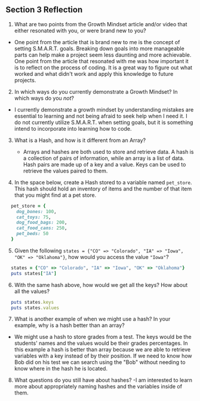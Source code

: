 ## Section 3 Reflection

1. What are two points from the Growth Mindset article and/or video that either resonated with you, or were brand new to you?

  - One point from the article that is brand new to me is the concept of setting S.M.A.R.T. goals.  Breaking down goals into more manageable parts can help make a project seem less daunting and more achievable.  One point from the article that resonated with me was how important it is to reflect on the process of coding.  It is a great way to figure out what worked and what didn't work and apply this knowledge to future projects.  

2. In which ways do you currently demonstrate a Growth Mindset? In which ways do you _not_?

  - I currently demonstrate a growth mindset by understanding mistakes are essential to learning and not being afraid to seek help when I need it.  I do not currently utilize S.M.A.R.T. when setting goals, but it is something intend to incorporate into learning how to code.  

3. What is a Hash, and how is it different from an Array?

    - Arrays and hashes are both used to store and retrieve data.  A hash is a collection of pairs of information, while an array is a list of data.  Hash pairs are made up of a key and a value.  Keys can be used to retrieve the values paired to them.   

4. In the space below, create a Hash stored to a variable named `pet_store`.  This hash should hold an inventory of items and the number of that item that you might find at a pet store.

```ruby
  pet_store = {
    dog_bones: 100,
    cat_toys: 75,
    dog_food_bags: 200,
    cat_food_cans: 250,
    pet_beds: 50
  }
  ```

5. Given the following `states = {"CO" => "Colorado", "IA" => "Iowa", "OK" => "Oklahoma"}`, how would you access the value `"Iowa"`?

```ruby
  states = {"CO" => "Colorado", "IA" => "Iowa", "OK" => "Oklahoma"}
  puts states["IA"]
```

6. With the same hash above, how would we get all the keys?  How about all the values?

```ruby
  puts states.keys
  puts states.values
```


7. What is another example of when we might use a hash?  In your example, why is a hash better than an array?

  - We might use a hash to store grades from a test.  The keys would be the students' names and the values would be their grades percentages.  In this example a hash is better than array because we are able to retrieve variables with a key instead of by their position.  If we need to know how Bob did on his test we can search using the "Bob" without needing to know where in the hash he is located.    

8. What questions do you still have about hashes?
  -I am interested to learn more about appropriately naming hashes and the variables inside of them.
